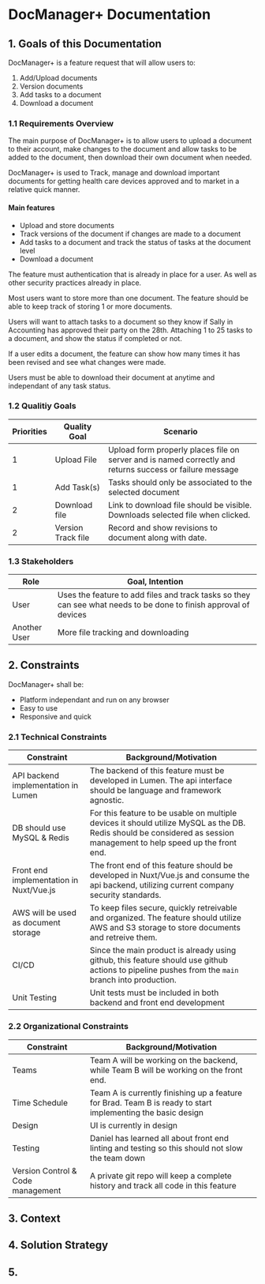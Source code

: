 # DocManager+ Documentation

## 1. Goals of this Documentation
DocManager+ is a feature request that will allow users to:
1. Add/Upload documents
1. Version documents
1. Add tasks to a document
1. Download a document


### 1.1 Requirements Overview
The main purpose of DocManager+ is to allow users to upload a document to their account, make changes to the document and allow tasks to be added to the document, then download their own document when needed.

DocManager+ is used to Track, manage and download important documents for getting health care devices approved and to market in a relative quick manner.

#### Main features
* Upload and store documents
* Track versions of the document if changes are made to a document
* Add tasks to a document and track the status of tasks at the document level
* Download a document

The feature must authentication that is already in place for a user. As well as other security practices already in place.

Most users want to store more than one document. The feature should be able to keep track of storing 1 or more documents. 

Users will want to attach tasks to a document so they know if Sally in Accounting has approved their party on the 28th. Attaching 1 to 25 tasks to a document, and show the status if completed or not.

If a user edits a document, the feature can show how many times it has been revised and see what changes were made.

Users must be able to download their document at anytime and independant of any task status.

### 1.2 Qualitiy Goals
| Priorities    | Quality Goal  | Scenario |
|---------------|---------------|----------|
| 1             | Upload File   | Upload form properly places file on server and is named correctly and returns success or failure message |
| 1             | Add Task(s)   | Tasks should only be associated to the selected document |
| 2             | Download file | Link to download file should be visible. Downloads selected file when clicked. |
| 2             | Version Track file | Record and show revisions to document along with date. |

### 1.3 Stakeholders
| Role  | Goal, Intention |
|-------|-----------------|
| User  | Uses the feature to add files and track tasks so they can see what needs to be done to finish approval of devices | 
| Another User | More file tracking and downloading |

## 2. Constraints
DocManager+ shall be:
* Platform independant and run on any browser
* Easy to use
* Responsive and quick

### 2.1 Technical Constraints
| Constraint | Background/Motivation |
|------------|-----------------------|
| API backend implementation in Lumen | The backend of this feature must be developed in Lumen. The api interface should be language and framework agnostic.
| DB should use MySQL & Redis | For this feature to be usable on multiple devices it should utilize MySQL as the DB. Redis should be considered as session management to help speed up the front end.
| Front end implementation in Nuxt/Vue.js | The front end of this feature should be developed in Nuxt/Vue.js and consume the api backend, utilizing current company security standards. |
| AWS will be used as document storage | To keep files secure, quickly retreivable and organized. The feature should utilize AWS and S3 storage to store documents and retreive them. |
| CI/CD | Since the main product is already using github, this feature should use github actions to pipeline pushes from the `main` branch into production. |
| Unit Testing | Unit tests must be included in both backend and front end development

### 2.2 Organizational Constraints
| Constraint | Background/Motivation |
|------------|-----------------------|
| Teams         | Team A will be working on the backend, while Team B will be working on the front end. |
| Time Schedule | Team A is currently finishing up a feature for Brad. Team B is ready to start implementing the basic design |
| Design        | UI is currently in design |
| Testing       | Daniel has learned all about front end linting and testing so this should not slow the team down |
| Version Control & Code management | A private git repo will keep a complete history and track all code in this feature |


## 3. Context

## 4. Solution Strategy

## 5. 

























